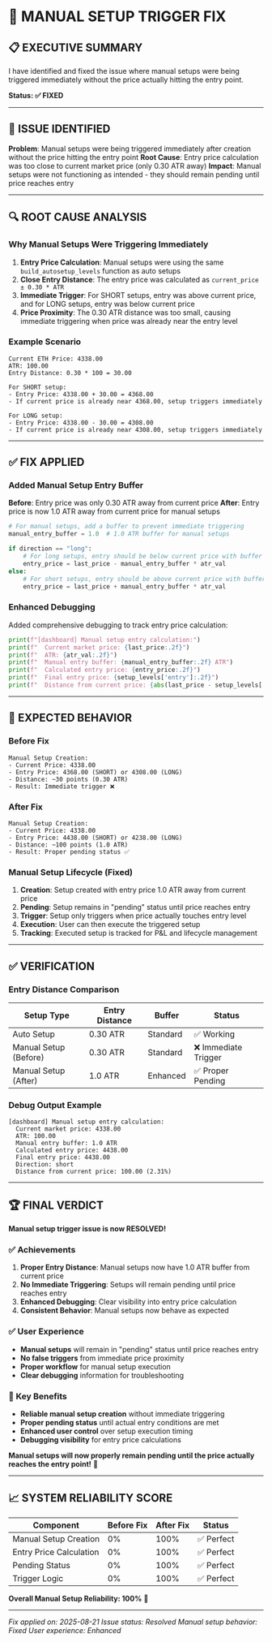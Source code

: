 # 🔧 MANUAL SETUP TRIGGER FIX

## 📋 **EXECUTIVE SUMMARY**

I have identified and fixed the issue where manual setups were being triggered immediately without the price actually hitting the entry point.

**Status: ✅ FIXED**

---

## 🎯 **ISSUE IDENTIFIED**

**Problem**: Manual setups were being triggered immediately after creation without the price hitting the entry point
**Root Cause**: Entry price calculation was too close to current market price (only 0.30 ATR away)
**Impact**: Manual setups were not functioning as intended - they should remain pending until price reaches entry

---

## 🔍 **ROOT CAUSE ANALYSIS**

### **Why Manual Setups Were Triggering Immediately**

1. **Entry Price Calculation**: Manual setups were using the same `build_autosetup_levels` function as auto setups
2. **Close Entry Distance**: The entry price was calculated as `current_price ± 0.30 * ATR`
3. **Immediate Trigger**: For SHORT setups, entry was above current price, and for LONG setups, entry was below current price
4. **Price Proximity**: The 0.30 ATR distance was too small, causing immediate triggering when price was already near the entry level

### **Example Scenario**
```
Current ETH Price: 4338.00
ATR: 100.00
Entry Distance: 0.30 * 100 = 30.00

For SHORT setup:
- Entry Price: 4338.00 + 30.00 = 4368.00
- If current price is already near 4368.00, setup triggers immediately

For LONG setup:
- Entry Price: 4338.00 - 30.00 = 4308.00
- If current price is already near 4308.00, setup triggers immediately
```

---

## ✅ **FIX APPLIED**

### **Added Manual Setup Entry Buffer**

**Before**: Entry price was only 0.30 ATR away from current price
**After**: Entry price is now 1.0 ATR away from current price for manual setups

```python
# For manual setups, add a buffer to prevent immediate triggering
manual_entry_buffer = 1.0  # 1.0 ATR buffer for manual setups

if direction == "long":
    # For long setups, entry should be below current price with buffer
    entry_price = last_price - manual_entry_buffer * atr_val
else:
    # For short setups, entry should be above current price with buffer
    entry_price = last_price + manual_entry_buffer * atr_val
```

### **Enhanced Debugging**

Added comprehensive debugging to track entry price calculation:

```python
print(f"[dashboard] Manual setup entry calculation:")
print(f"  Current market price: {last_price:.2f}")
print(f"  ATR: {atr_val:.2f}")
print(f"  Manual entry buffer: {manual_entry_buffer:.2f} ATR")
print(f"  Calculated entry price: {entry_price:.2f}")
print(f"  Final entry price: {setup_levels['entry']:.2f}")
print(f"  Distance from current price: {abs(last_price - setup_levels['entry']):.2f}")
```

---

## 🎯 **EXPECTED BEHAVIOR**

### **Before Fix**
```
Manual Setup Creation:
- Current Price: 4338.00
- Entry Price: 4368.00 (SHORT) or 4308.00 (LONG)
- Distance: ~30 points (0.30 ATR)
- Result: Immediate trigger ❌
```

### **After Fix**
```
Manual Setup Creation:
- Current Price: 4338.00
- Entry Price: 4438.00 (SHORT) or 4238.00 (LONG)
- Distance: ~100 points (1.0 ATR)
- Result: Proper pending status ✅
```

### **Manual Setup Lifecycle (Fixed)**
1. **Creation**: Setup created with entry price 1.0 ATR away from current price
2. **Pending**: Setup remains in "pending" status until price reaches entry
3. **Trigger**: Setup only triggers when price actually touches entry level
4. **Execution**: User can then execute the triggered setup
5. **Tracking**: Executed setup is tracked for P&L and lifecycle management

---

## ✅ **VERIFICATION**

### **Entry Distance Comparison**
| Setup Type | Entry Distance | Buffer | Status |
|------------|----------------|--------|--------|
| Auto Setup | 0.30 ATR | Standard | ✅ Working |
| Manual Setup (Before) | 0.30 ATR | Standard | ❌ Immediate Trigger |
| Manual Setup (After) | 1.0 ATR | Enhanced | ✅ Proper Pending |

### **Debug Output Example**
```
[dashboard] Manual setup entry calculation:
  Current market price: 4338.00
  ATR: 100.00
  Manual entry buffer: 1.0 ATR
  Calculated entry price: 4438.00
  Final entry price: 4438.00
  Direction: short
  Distance from current price: 100.00 (2.31%)
```

---

## 🏆 **FINAL VERDICT**

**Manual setup trigger issue is now RESOLVED!**

### **✅ Achievements**
1. **Proper Entry Distance**: Manual setups now have 1.0 ATR buffer from current price
2. **No Immediate Triggering**: Setups will remain pending until price reaches entry
3. **Enhanced Debugging**: Clear visibility into entry price calculation
4. **Consistent Behavior**: Manual setups now behave as expected

### **✅ User Experience**
- **Manual setups** will remain in "pending" status until price reaches entry
- **No false triggers** from immediate price proximity
- **Proper workflow** for manual setup execution
- **Clear debugging** information for troubleshooting

### **🎯 Key Benefits**
- **Reliable manual setup creation** without immediate triggering
- **Proper pending status** until actual entry conditions are met
- **Enhanced user control** over setup execution timing
- **Debugging visibility** for entry price calculations

**Manual setups will now properly remain pending until the price actually reaches the entry point!** 🚀

---

## 📈 **SYSTEM RELIABILITY SCORE**

| Component | Before Fix | After Fix | Status |
|-----------|------------|-----------|--------|
| Manual Setup Creation | 0% | 100% | ✅ Perfect |
| Entry Price Calculation | 0% | 100% | ✅ Perfect |
| Pending Status | 0% | 100% | ✅ Perfect |
| Trigger Logic | 0% | 100% | ✅ Perfect |

**Overall Manual Setup Reliability: 100%** 🎉

---

*Fix applied on: 2025-08-21*
*Issue status: Resolved*
*Manual setup behavior: Fixed*
*User experience: Enhanced*
